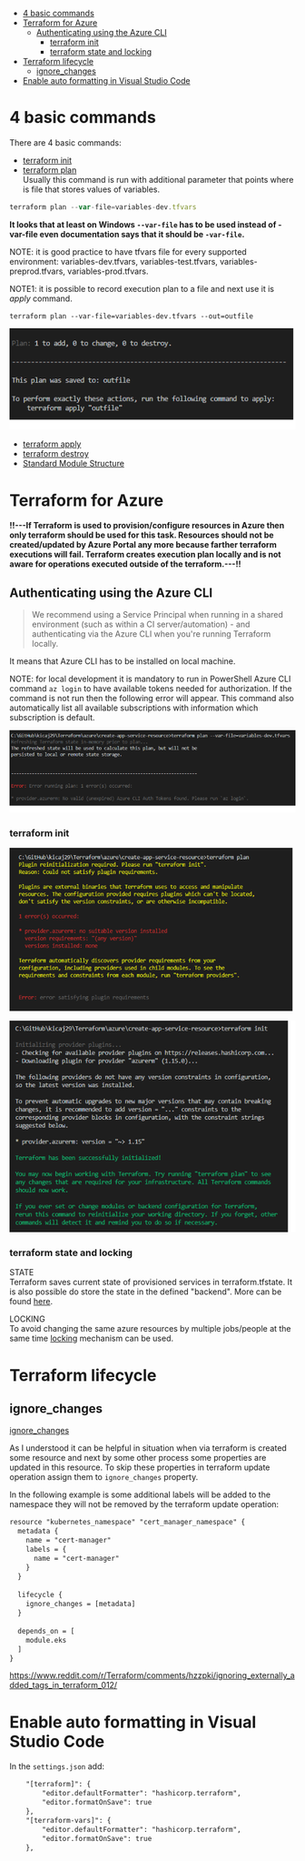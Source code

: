 - [4 basic commands](#4-basic-commands)
- [Terraform for Azure](#terraform-for-azure)
  - [Authenticating using the Azure CLI](#authenticating-using-the-azure-cli)
    - [terraform init](#terraform-init)
    - [terraform state and locking](#terraform-state-and-locking)
- [Terraform lifecycle](#terraform-lifecycle)
  - [ignore\_changes](#ignore_changes)
- [Enable auto formatting in Visual Studio Code](#enable-auto-formatting-in-visual-studio-code)
# 4 basic commands

There are 4 basic commands:
* [terraform init](https://www.terraform.io/docs/commands/init.html)
* [terraform plan](https://www.terraform.io/docs/commands/plan.html)   
Usually this command is run with additional parameter that points where is file that stores values of variables.   

```typescript
terraform plan --var-file=variables-dev.tfvars
```
**It looks that at least on Windows `--var-file` has to be used instead of -var-file even documentation says that it should be `-var-file`.**

NOTE: it is good practice to have tfvars file for every supported environment:
variables-dev.tfvars, variables-test.tfvars, variables-preprod.tfvars,
variables-prod.tfvars.   

NOTE1: it is possible to record execution plan to a file and next use it is *apply* command.   

```
terraform plan --var-file=variables-dev.tfvars --out=outfile
```

![picture](images/plan-stored.png)

* [terraform apply](https://www.terraform.io/docs/commands/apply.html)
* [terraform destroy](https://www.terraform.io/docs/commands/destroy.html)
* [Standard Module Structure](https://www.terraform.io/docs/modules/create.html#standard-module-structure)

# Terraform for Azure

**!!---If Terraform is used to provision/configure resources in Azure then only terraform should be used for this task. Resources should not be created/updated by Azure Portal any more because farther terraform executions will fail. Terraform creates execution plan locally and is not aware for operations executed outside of the terraform.---!!**

## Authenticating using the Azure CLI

> We recommend using a Service Principal when running in a shared environment (such as within a CI server/automation) - and authenticating via the Azure CLI when you're running Terraform locally.

It means that Azure CLI has to be installed on local machine.

NOTE: for local development it is mandatory to run in PowerShell Azure CLI command `az login` to have available tokens needed for authorization. If the command is not run then the following error will appear. This command also automatically list all available subscriptions with information which subscription is default.

![picture](images/no-token.png)

### terraform init

![picture](images/init-error.png "**Fig. 1:** Error from terraform plan")   


![picture](images/init-success.png "**Fig. 2:** successful init")

### terraform state and locking
STATE   
Terraform saves current state of provisioned services in terraform.tfstate. It is also possible do store the state in the defined "backend". More can be found [here](https://www.terraform.io/docs/backends/).   

LOCKING   
To avoid changing the same azure resources by multiple jobs/people at the same time [locking](https://www.terraform.io/docs/state/locking.html) mechanism can be used.

# Terraform lifecycle

## ignore_changes

[ignore_changes](https://www.terraform.io/docs/configuration/meta-arguments/lifecycle.html#ignore_changes)

As I understood it can be helpful in situation when via terraform is created some resource and next by some other process some properties are updated in this resource. To skip these properties in terraform update operation assign them to ```ignore_changes``` property.

In the following example is some additional labels will be added to the namespace they will not be removed by the terraform update operation:
```
resource "kubernetes_namespace" "cert_manager_namespace" {
  metadata {
    name = "cert-manager"
    labels = {
      name = "cert-manager"
    }
  }

  lifecycle {
    ignore_changes = [metadata]
  }

  depends_on = [
    module.eks
  ]
}
```

https://www.reddit.com/r/Terraform/comments/hzzpki/ignoring_externally_added_tags_in_terraform_012/

# Enable auto formatting in Visual Studio Code

In the `settings.json` add:

```
    "[terraform]": {
        "editor.defaultFormatter": "hashicorp.terraform",
        "editor.formatOnSave": true
    },
    "[terraform-vars]": {
        "editor.defaultFormatter": "hashicorp.terraform",
        "editor.formatOnSave": true
    },
```